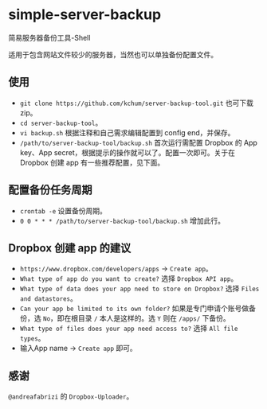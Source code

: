 simple-server-backup
===================

简易服务器备份工具-Shell

适用于包含网站文件较少的服务器，当然也可以单独备份配置文件。

## 使用
+ `git clone https://github.com/kchum/server-backup-tool.git` 也可下载zip。
+ `cd server-backup-tool`。
+ `vi backup.sh` 根据注释和自己需求编辑配置到 config end，并保存。
+ `/path/to/server-backup-tool/backup.sh` 首次运行需配置 Dropbox 的 App key、App secret，根据提示的操作就可以了。配置一次即可。关于在 Dropbox 创建 app 有一些推荐配置，见下面。

## 配置备份任务周期
+ `crontab -e` 设置备份周期。
+ `0 0 * * * /path/to/server-backup-tool/backup.sh` 增加此行。

## Dropbox 创建 app 的建议
+ `https://www.dropbox.com/developers/apps` -> `Create app`。
+ `What type of app do you want to create?` 选择 `Dropbox API app`。 
+ `What type of data does your app need to store on Dropbox?` 选择 `Files and datastores`。
+ `Can your app be limited to its own folder?` 如果是专门申请个账号做备份，选 `No`，即在根目录 `/` 本人是这样的。选 `Y` 则在 `/apps/` 下备份。
+ `What type of files does your app need access to?` 选择 `All file types`。
+ 输入App name -> `Create app` 即可。

## 感谢
`@andreafabrizi` 的 `Dropbox-Uploader`。